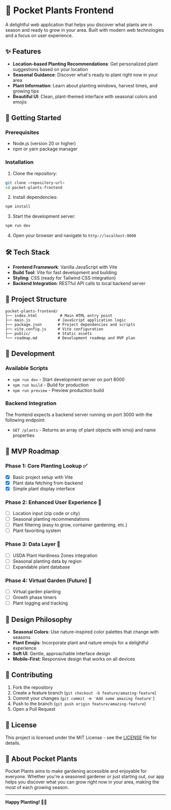 # 🌿 Pocket Plants Frontend

A delightful web application that helps you discover what plants are in season and ready to grow in your area. Built with modern web technologies and a focus on user experience.

## ✨ Features

- **Location-based Planting Recommendations**: Get personalized plant suggestions based on your location
- **Seasonal Guidance**: Discover what's ready to plant right now in your area
- **Plant Information**: Learn about planting windows, harvest times, and growing tips
- **Beautiful UI**: Clean, plant-themed interface with seasonal colors and emojis

## 🚀 Getting Started

### Prerequisites

- Node.js (version 20 or higher)
- npm or yarn package manager

### Installation

1. Clone the repository:
```bash
git clone <repository-url>
cd pocket-plants-frontend
```

2. Install dependencies:
```bash
npm install
```

3. Start the development server:
```bash
npm run dev
```

4. Open your browser and navigate to `http://localhost:8000`

## 🛠️ Tech Stack

- **Frontend Framework**: Vanilla JavaScript with Vite
- **Build Tool**: Vite for fast development and building
- **Styling**: CSS (ready for Tailwind CSS integration)
- **Backend Integration**: RESTful API calls to local backend server

## 📁 Project Structure

```
pocket-plants-frontend/
├── index.html          # Main HTML entry point
├── main.js            # JavaScript application logic
├── package.json       # Project dependencies and scripts
├── vite.config.js     # Vite configuration
├── public/            # Static assets
└── roadmap.md         # Development roadmap and MVP plan
```

## 🔧 Development

### Available Scripts

- `npm run dev` - Start development server on port 8000
- `npm run build` - Build for production
- `npm run preview` - Preview production build

### Backend Integration

The frontend expects a backend server running on port 3000 with the following endpoint:
- `GET /plants` - Returns an array of plant objects with emoji and name properties

## 🎯 MVP Roadmap

### Phase 1: Core Planting Lookup ✅
- [x] Basic project setup with Vite
- [x] Plant data fetching from backend
- [x] Simple plant display interface

### Phase 2: Enhanced User Experience 🚧
- [ ] Location input (zip code or city)
- [ ] Seasonal planting recommendations
- [ ] Plant filtering (easy to grow, container gardening, etc.)
- [ ] Plant favoriting system

### Phase 3: Data Layer 🚧
- [ ] USDA Plant Hardiness Zones integration
- [ ] Seasonal planting data by region
- [ ] Expandable plant database

### Phase 4: Virtual Garden (Future) 🌱
- [ ] Virtual garden planting
- [ ] Growth phase timers
- [ ] Plant logging and tracking

## 🎨 Design Philosophy

- **Seasonal Colors**: Use nature-inspired color palettes that change with seasons
- **Plant Emojis**: Incorporate plant and nature emojis for a delightful experience
- **Soft UI**: Gentle, approachable interface design
- **Mobile-First**: Responsive design that works on all devices

## 🤝 Contributing

1. Fork the repository
2. Create a feature branch (`git checkout -b feature/amazing-feature`)
3. Commit your changes (`git commit -m 'Add some amazing feature'`)
4. Push to the branch (`git push origin feature/amazing-feature`)
5. Open a Pull Request

## 📝 License

This project is licensed under the MIT License - see the [LICENSE](LICENSE) file for details.

## 🌱 About Pocket Plants

Pocket Plants aims to make gardening accessible and enjoyable for everyone. Whether you're a seasoned gardener or just starting out, our app helps you discover what you can grow right now in your area, making the most of each growing season.

---

**Happy Planting! 🌿✨**

